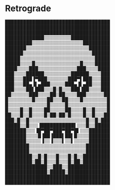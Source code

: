 # Retrograde

███████████████████████████████████
███████████████████████████████████
███████████████████████████████████
█████████████▒▒▒▒▒▒▒▒▒█████████████
█████████▒▒▒▒▒▒▒▒▒▒▒▒▒▒▒▒▒█████████
███████▒▒▒▒▒▒▒▒▒▒▒▒▒▒▒▒▒▒▒▒▒███████
██████▒▒▒▒▒▒▒▒▒▒▒▒▒▒▒▒▒▒▒▒▒▒▒██████
█████▒▒▒▒▒▒▒▒▒▒▒▒▒▒▒▒▒▒▒▒▒▒▒▒▒█████
█████▒▒▒▒█▒▒▒▒▒▒▒▒▒▒▒▒▒▒▒█▒▒▒▒█████
████▒▒▒▒███▒▒▒▒▒▒▒▒▒▒▒▒▒███▒▒▒▒████
███▒▒▒▒██████▒▒▒▒▒▒▒▒▒██████▒▒▒▒███
███▒▒▒███▐▀███▒▒▒▒▒▒▒███▀▌███▒▒▒███
███▒▒▒██▄▐▌▄███▒▒▒▒▒███▄▐▌▄██▒▒▒███
███▒▒▒▒██▌███▒▒▒█▒█▒▒▒███▐██▒▒▒▒███
██▒▒▒▒▒▒███▒▒▒▒██▒██▒▒▒▒███▒▒▒▒▒▒██
█▒▒▒▒▒▒▒▒█▒▒▒▒██▒▒▒██▒▒▒▒█▒▒▒▒▒▒▒▒█
█▒▒▒▒▒▒▒▒▒▒▒▒▒█▒▒▒▒▒█▒▒▒▒▒▒▒▒▒▒▒▒▒█
█▒▒▒▒█▒▒█▒▒▒▒██▒▒▒▒▒██▒▒▒▒█▒▒█▒▒▒▒█
██▒▒▒█▒▒█▒▒▒▒█▒██▒██▒█▒▒▒▒█▒▒█▒▒▒██
███▒█▒▒█▒▒▒▒▒▒▒▒▒▒▒▒▒▒▒▒▒▒▒█▒▒█▒███
█████▒▒█▒▒▒▐███████████▌▒▒▒█▒▒█████
███████▒▒▒▐█▀██▀███▀██▀█▌▒▒▒███████
███████▒▒▒▒█▐██▐███▌██▌█▒▒▒▒███████
███████▒▒▒▒▒▐▒▒▐▒▒▒▌▒▒▌▒▒▒▒▒███████
████████▒▒▒▒▒▒▒▒▒▒▒▒▒▒▒▒▒▒▒████████
████████▒▒▒▒▒▒▒▒▒▒▒▒▒▒▒▒▒▒▒████████
█████████▒▒█▒█▒▒▒█▒▒▒█▒█▒▒█████████
█████████▒██▒█▒▒▒█▒▒▒█▒██▒█████████
██████████████▒▒███▒▒██████████████
██████████████▒█████▒██████████████
███████████████████████████████████
███████████████████████████████████
